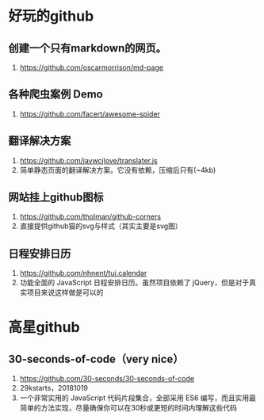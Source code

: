 # 好玩的github

## 创建一个只有markdown的网页。 

1. https://github.com/oscarmorrison/md-page



## 各种爬虫案例 Demo 

1. https://github.com/facert/awesome-spider





## 翻译解决方案 

1. https://github.com/jaywcjlove/translater.js
2. 简单静态页面的翻译解决方案。它没有依赖，压缩后只有(~4kb) 



## 网站挂上github图标

1. https://github.com/tholman/github-corners
2. 直接提供github猫的svg与样式（其实主要是svg图）

## 日程安排日历 

1. https://github.com/nhnent/tui.calendar
2. 功能全面的 JavaScript 日程安排日历。虽然项目依赖了 jQuery，但是对于真实项目来说这样做是可以的 



# 高星github

## 30-seconds-of-code（very nice）

1. https://github.com/30-seconds/30-seconds-of-code
2. 29kstarts，20181019
3. 一个非常实用的 JavaScript 代码片段集合，全部采用 ES6 编写，而且实用最简单的方法实现，尽量确保你可以在30秒或更短的时间内理解这些代码 

